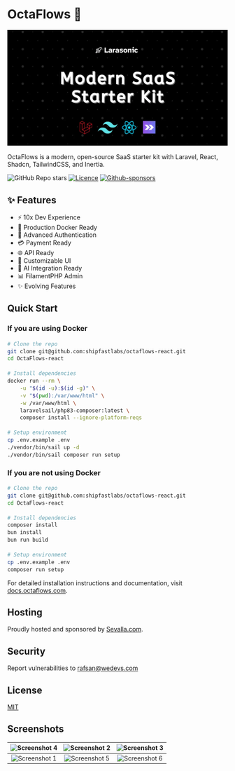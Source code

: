 # OctaFlows 🚀

![OctaFlows](public/images/og.webp)

OctaFlows is a modern, open-source SaaS starter kit with Laravel, React, Shadcn, TailwindCSS, and Inertia.

![GitHub Repo stars](https://img.shields.io/github/stars/pushpak1300/OctaFlows?style=for-the-badge) [![Licence](https://img.shields.io/github/license/Ileriayo/markdown-badges?style=for-the-badge)](./LICENSE.md) [![Github-sponsors](https://img.shields.io/badge/sponsor-30363D?style=for-the-badge&logo=GitHub-Sponsors&logoColor=#EA4AAA)](https://github.com/sponsors/pushpak1300)

## ✨ Features

- ⚡ 10x Dev Experience
- 🐳 Production Docker Ready
- 🔑 Advanced Authentication
- 💳 Payment Ready
- 🌐 API Ready
- 🎨 Customizable UI
- 🧠 AI Integration Ready
- 📊 FilamentPHP Admin
- ✨ Evolving Features

## Quick Start

### If you are using Docker

```bash
# Clone the repo
git clone git@github.com:shipfastlabs/octaflows-react.git
cd OctaFlows-react

# Install dependencies
docker run --rm \
    -u "$(id -u):$(id -g)" \
    -v "$(pwd):/var/www/html" \
    -w /var/www/html \
    laravelsail/php83-composer:latest \
    composer install --ignore-platform-reqs

# Setup environment
cp .env.example .env
./vendor/bin/sail up -d
./vendor/bin/sail composer run setup
```

### If you are not using Docker

```bash
# Clone the repo
git clone git@github.com:shipfastlabs/octaflows-react.git
cd OctaFlows-react

# Install dependencies
composer install
bun install
bun run build

# Setup environment
cp .env.example .env
composer run setup
```

For detailed installation instructions and documentation, visit [docs.octaflows.com](https://docs.octaflows.com).

## Hosting

Proudly hosted and sponsored by [Sevalla.com](https://sevalla.com/?ref=octaflows).

## Security

Report vulnerabilities to rafsan@wedevs.com

## License

[MIT](https://opensource.org/licenses/MIT)

## Screenshots

| ![Screenshot 4](https://github.com/user-attachments/assets/d7c4eaa9-b547-4952-8ade-4b0ae62aee0e) | ![Screenshot 2](https://github.com/user-attachments/assets/b2d5a28c-9b1b-40bb-82f0-fb9fa932165c) | ![Screenshot 3](https://github.com/user-attachments/assets/d8b15834-bcc2-4028-9d73-a0bb9983c6b7) |
| :----------------------------------------------------------------------------------------------: | :----------------------------------------------------------------------------------------------: | :----------------------------------------------------------------------------------------------: |
| ![Screenshot 1](https://github.com/user-attachments/assets/21c34465-a193-4373-9862-0843f11b957c) | ![Screenshot 5](https://github.com/user-attachments/assets/fba2d341-40c3-4244-8b02-82891c42f2d5) | ![Screenshot 6](https://github.com/user-attachments/assets/37ce7a37-121d-41b1-b3e6-09714cb5c884) |
